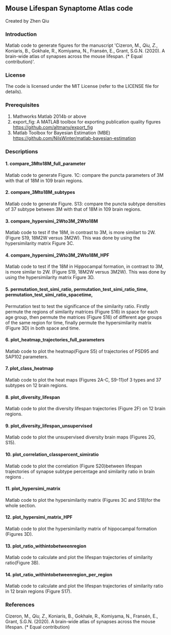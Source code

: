 ## Mouse Lifespan Synaptome Atlas code

Created by Zhen Qiu


### Introduction
Matlab code to generate figures for the manuscript 'Cizeron, M.*, Qiu, Z.*, Koniaris, B., Gokhale, R., Komiyama, N., Fransén, E., Grant, S.G.N. (2020). A brain-wide atlas of synapses across the mouse lifespan. (* Equal contribution)'.  



### License
The code  is licensed  under the MIT License (refer to the LICENSE file for details).


### Prerequisites
1. Mathworks Matlab 2014b or above
2. export_fig: A MATLAB toolbox for exporting publication quality figures https://github.com/altmany/export_fig
3. Matlab Toolbox for Bayesian Estimation (MBE) https://github.com/NilsWinter/matlab-bayesian-estimation


### Descriptions
#### 1. compare_3Mto18M_full_parameter
Matlab code to generate Figure. 1C: compare the puncta parameters of 3M with that of 18M in 109 brain regions.
#### 2. compare_3Mto18M_subtypes
Matlab code to generate Figure. S13: compare the puncta subtype densities of 37 subtype between 3M with that of 18M in 109 brain regions.
#### 3. compare_hypersimi_2Wto3M_2Wto18M 
Matlab code to test  if the 18M, in contrast to 3M, is more similart to 2W. (Figure S19, 18M2W versus 3M2W). This was done by using the hypersimilarity matrix Figure 3C.
#### 4. compare_hypersimi_2Wto3M_2Wto18M_HPF
Matlab code to test  if the 18M in Hippocampal formation, in contrast to 3M, is more similar to 2W. (Figure S19, 18M2W versus 3M2W). This was done by using the hypersimilarity matrix Figure 3D.
#### 5. permutation_test_simi_ratio, permutation_test_simi_ratio_time, permutation_test_simi_ratio_spacetime, 
Permutation test to test the significance of the similarity ratio. Firstly permute the regions of similarity matrices (Figure S16) in space for each age group, then permute the matrices (Figure S16) of different age groups of the same region for time, finally permute the hypersimilarity matrix (Figure 3D) in both space and time.
#### 6. plot_heatmap_trajectories_full_parameters
Matlab code to plot the heatmap(Figure S5) of trajectories of PSD95 and SAP102 parameters. 
#### 7. plot_class_heatmap
Matlab code to plot the heat maps (Figures 2A-C, S9-11)of 3 types and 37 subtypes on 12 brain regions.
#### 8. plot_diversity_lifespan
Matlab code to plot the diversity lifespan trajectories (Figure 2F) on 12 brain regions.
#### 9. plot_diversity_lifespan_unsupervised
Matlab code to  plot the unsupervised diversity brain maps (Figures 2G, S15).
#### 10. plot_correlation_classpercent_simiratio
Matlab code to plot the correlation (Figure S20)between lifespan trajectories of synapse subtype percentage and similarity ratio in brain  regions .
#### 11. plot_hypersimi_matrix
Matlab code to plot the hypersimilarity matrix (Figures 3C and S18)for the whole section.
#### 12. plot_hypersimi_matrix_HPF
Matlab code to plot the hypersimilarity matrix of hippocampal formation (Figures 3D).
#### 13. plot_ratio_withintobetweenregion
Matlab code to calculate and plot the lifespan trajectories of similarity ratio(Figure 3B).
#### 14. plot_ratio_withintobetweenregion_per_region
Matlab code to calculate and plot the lifespan trajectories of similarity ratio  in 12 brain regions (Figure S17).


### References

Cizeron, M.*, Qiu, Z.*, Koniaris, B., Gokhale, R., Komiyama, N., Fransén, E., Grant, S.G.N. (2020). A brain-wide atlas of synapses across the mouse lifespan. (* Equal contribution) 
